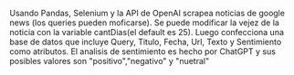 Usando Pandas, Selenium y la API de OpenAI scrapea noticias de google news (los queries pueden moficarse). Se puede modificar la vejez de la noticia con la variable cantDias(el default es 25). Luego confecciona 
una base de datos que incluye Query,	Titulo,	Fecha,	Url,	Texto y	Sentimiento como atributos. El analisis de sentimiento es hecho por ChatGPT y sus posibles valores son "positivo","negativo" y "nuetral"

